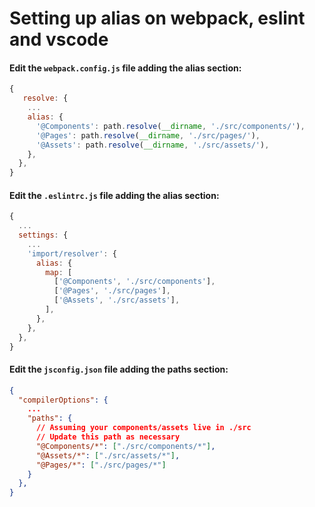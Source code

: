 # Setting up alias on webpack, eslint and vscode

#### Edit the `webpack.config.js` file adding the alias section:
```js
{
   resolve: {
    ...
    alias: {
      '@Components': path.resolve(__dirname, './src/components/'),
      '@Pages': path.resolve(__dirname, './src/pages/'),
      '@Assets': path.resolve(__dirname, './src/assets/'),
    },
  },
}
```

#### Edit the `.eslintrc.js` file adding the alias section:
```js
{
  ...
  settings: {
    ...
    'import/resolver': {
      alias: {
        map: [
          ['@Components', './src/components'],
          ['@Pages', './src/pages'],
          ['@Assets', './src/assets'],
        ],
      },
    },
  },
}
```

#### Edit the `jsconfig.json` file adding the paths section:
```json
{
  "compilerOptions": {
    ...
    "paths": {
      // Assuming your components/assets live in ./src
      // Update this path as necessary
      "@Components/*": ["./src/components/*"],
      "@Assets/*": ["./src/assets/*"],
      "@Pages/*": ["./src/pages/*"]
    }
  },
}
```